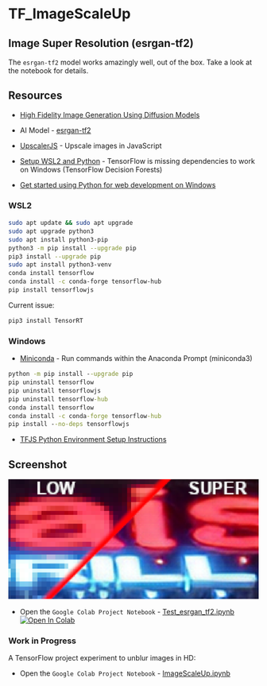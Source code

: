 # TF_ImageScaleUp

## Image Super Resolution (esrgan-tf2)

The `esrgan-tf2` model works amazingly well, out of the box. Take a look at the notebook for details.

## Resources

* [High Fidelity Image Generation Using Diffusion Models](https://ai.googleblog.com/2021/07/high-fidelity-image-generation-using.html)

* AI Model - [esrgan-tf2](https://tfhub.dev/captain-pool/esrgan-tf2/1)

* [UpscalerJS](https://upscalerjs.com/) - Upscale images in JavaScript

* [Setup WSL2 and Python](http://tagenigma.com/blog/2020/11/24/windows-subsystem-for-linux-installation-guide-for-windows-10/) - TensorFlow is missing dependencies to work on Windows (TensorFlow Decision Forests)

* [Get started using Python for web development on Windows](https://learn.microsoft.com/en-us/windows/python/web-frameworks)

### WSL2

```sh
sudo apt update && sudo apt upgrade
sudo apt upgrade python3
sudo apt install python3-pip
python3 -m pip install --upgrade pip
pip3 install --upgrade pip
sudo apt install python3-venv
conda install tensorflow
conda install -c conda-forge tensorflow-hub
pip install tensorflowjs
```

Current issue:
```sh
pip3 install TensorRT
```

### Windows

* [Miniconda](https://docs.conda.io/en/latest/miniconda.html) - Run commands within the Anaconda Prompt (miniconda3)

```cmd
python -m pip install --upgrade pip
pip uninstall tensorflow
pip uninstall tensorflowjs
pip uninstall tensorflow-hub
conda install tensorflow
conda install -c conda-forge tensorflow-hub
pip install --no-deps tensorflowjs
```

* [TFJS Python Environment Setup Instructions](https://github.com/tgraupmann/HTML5_AIBoxCamera)

## Screenshot

![image_1](images/image_1.png)

* Open the `Google Colab Project Notebook` - [Test_esrgan_tf2.ipynb](Test_esrgan_tf2.ipynb) <a href="https://colab.research.google.com/github/tgraupmann/TF_ImageScaleUp/blob/main/Test_esrgan_tf2.ipynb" target="_blank"><img src="https://colab.research.google.com/assets/colab-badge.svg" alt="Open In Colab"/></a>

### Work in Progress

A TensorFlow project experiment to unblur images in HD:

* Open the `Google Colab Project Notebook` - [ImageScaleUp.ipynb](ImageScaleUp.ipynb)
